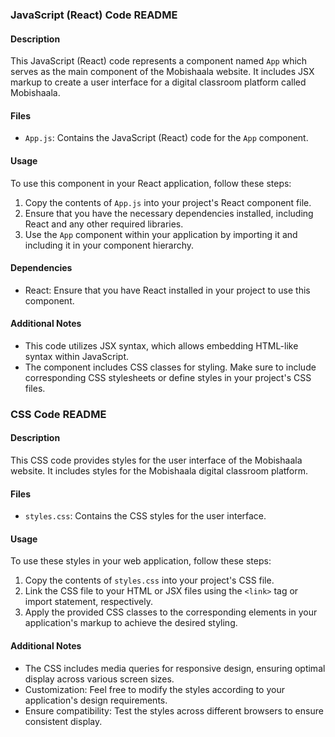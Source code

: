 ### JavaScript (React) Code README

#### Description
This JavaScript (React) code represents a component named `App` which serves as the main component of the Mobishaala website. It includes JSX markup to create a user interface for a digital classroom platform called Mobishaala.

#### Files
- `App.js`: Contains the JavaScript (React) code for the `App` component.

#### Usage
To use this component in your React application, follow these steps:
1. Copy the contents of `App.js` into your project's React component file.
2. Ensure that you have the necessary dependencies installed, including React and any other required libraries.
3. Use the `App` component within your application by importing it and including it in your component hierarchy.

#### Dependencies
- React: Ensure that you have React installed in your project to use this component.

#### Additional Notes
- This code utilizes JSX syntax, which allows embedding HTML-like syntax within JavaScript.
- The component includes CSS classes for styling. Make sure to include corresponding CSS stylesheets or define styles in your project's CSS files.

### CSS Code README

#### Description
This CSS code provides styles for the user interface of the Mobishaala website. It includes styles for the Mobishaala digital classroom platform.

#### Files
- `styles.css`: Contains the CSS styles for the user interface.

#### Usage
To use these styles in your web application, follow these steps:
1. Copy the contents of `styles.css` into your project's CSS file.
2. Link the CSS file to your HTML or JSX files using the `<link>` tag or import statement, respectively.
3. Apply the provided CSS classes to the corresponding elements in your application's markup to achieve the desired styling.

#### Additional Notes
- The CSS includes media queries for responsive design, ensuring optimal display across various screen sizes.
- Customization: Feel free to modify the styles according to your application's design requirements.
- Ensure compatibility: Test the styles across different browsers to ensure consistent display.
